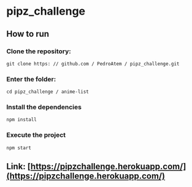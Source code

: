 # pipz_challenge

## How to run

### Clone the repository:
`git clone https: // github.com / PedroAtem / pipz_challenge.git`

### Enter the folder:
`cd pipz_challenge / anime-list`

### Install the dependencies
`npm install`

### Execute the project
`npm start`

## Link: [https://pipzchallenge.herokuapp.com/](https://pipzchallenge.herokuapp.com/)
